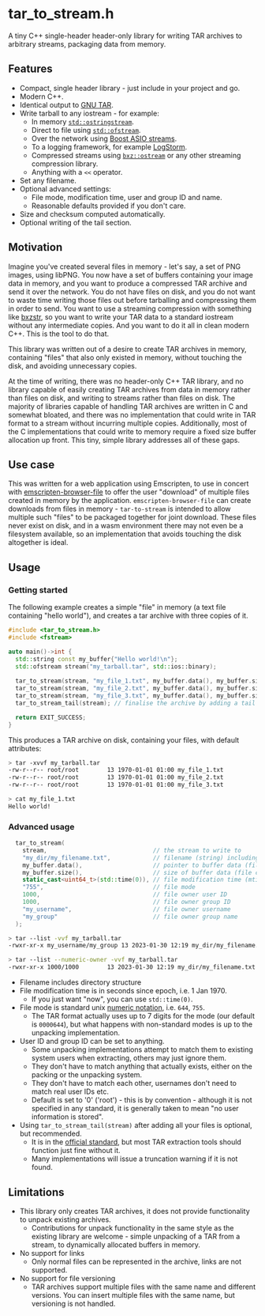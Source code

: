 # tar_to_stream.h
A tiny C++ single-header header-only library for writing TAR archives to arbitrary streams, packaging data from memory.

## Features

- Compact, single header library - just include in your project and go.
- Modern C++.
- Identical output to [GNU TAR](https://www.gnu.org/software/tar/manual/html_node/Standard.html).
- Write tarball to any iostream - for example:
  - In memory [`std::ostringstream`](https://en.cppreference.com/w/cpp/io/basic_ostringstream).
  - Direct to file using [`std::ofstream`](https://en.cppreference.com/w/cpp/io/basic_ofstream).
  - Over the network using [Boost ASIO streams](https://www.boost.org/doc/libs/1_81_0/doc/html/boost_asio/overview/networking/iostreams.html).
  - To a logging framework, for example [LogStorm](https://github.com/VoxelStorm-Ltd/logstorm).
  - Compressed streams using [`bxz::ostream`](https://github.com/tmaklin/bxzstr) or any other streaming compression library.
  - Anything with a `<<` operator.
- Set any filename.
- Optional advanced settings:
  - File mode, modification time, user and group ID and name.
  - Reasonable defaults provided if you don't care.
- Size and checksum computed automatically.
- Optional writing of the tail section.

## Motivation

Imagine you've created several files in memory - let's say, a set of PNG images, using libPNG.  You now have a set of buffers containing your image data in memory, and you want to produce a compressed TAR archive and send it over the network.  You do not have files on disk, and you do not want to waste time writing those files out before tarballing and compressing them in order to send.  You want to use a streaming compression with something like [bxzstr](https://github.com/tmaklin/bxzstr), so you want to write your TAR data to a standard iostream without any intermediate copies.  And you want to do it all in clean modern C++.  This is the tool to do that.

This library was written out of a desire to create TAR archives in memory, containing "files" that also only existed in memory, without touching the disk, and avoiding unnecessary copies.

At the time of writing, there was no header-only C++ TAR library, and no library capable of easily creating TAR archives from data in memory rather than files on disk, and writing to streams rather than files on disk.  The majority of libraries capable of handling TAR archives are written in C and somewhat bloated, and there was no implementation that could write in TAR format to a stream without incurring multiple copies.  Additionally, most of the C implementations that could write to memory require a fixed size buffer allocation up front.  This tiny, simple library addresses all of these gaps.

## Use case

This was written for a web application using Emscripten, to use in concert with [emscripten-browser-file](https://github.com/Armchair-Software/emscripten-browser-file) to offer the user "download" of multiple files created in memory by the application.  `emscripten-browser-file` can create downloads from files in memory - `tar-to-stream` is intended to allow multiple such "files" to be packaged together for joint download.  These files never exist on disk, and in a wasm environment there may not even be a filesystem available, so an implementation that avoids touching the disk altogether is ideal.

## Usage

### Getting started

The following example creates a simple "file" in memory (a text file containing "hello world"), and creates a tar archive with three copies of it.

```cpp
#include <tar_to_stream.h>
#include <fstream>

auto main()->int {
  std::string const my_buffer{"Hello world!\n"};
  std::ofstream stream("my_tarball.tar", std::ios::binary);
  
  tar_to_stream(stream, "my_file_1.txt", my_buffer.data(), my_buffer.size()); // add one file to the archive
  tar_to_stream(stream, "my_file_2.txt", my_buffer.data(), my_buffer.size());
  tar_to_stream(stream, "my_file_3.txt", my_buffer.data(), my_buffer.size());
  tar_to_stream_tail(stream); // finalise the archive by adding a tail of zeros

  return EXIT_SUCCESS;
}
```

This produces a TAR archive on disk, containing your files, with default attributes:

```bash
> tar -xvvf my_tarball.tar
-rw-r--r-- root/root        13 1970-01-01 01:00 my_file_1.txt
-rw-r--r-- root/root        13 1970-01-01 01:00 my_file_2.txt
-rw-r--r-- root/root        13 1970-01-01 01:00 my_file_3.txt

> cat my_file_1.txt
Hello world!

```

### Advanced usage

```cpp
  tar_to_stream(
    stream,                              // the stream to write to
    "my_dir/my_filename.txt",            // filename (string) including directory
    my_buffer.data(),                    // pointer to buffer data (file contents)
    my_buffer.size(),                    // size of buffer data (file contents)
    static_cast<uint64_t>(std::time(0)), // file modification time (mtime): this sets it to "now"
    "755",                               // file mode
    1000,                                // file owner user ID
    1000,                                // file owner group ID
    "my_username",                       // file owner username
    "my_group"                           // file owner group name
  );
```

```bash
> tar --list -vvf my_tarball.tar 
-rwxr-xr-x my_username/my_group 13 2023-01-30 12:19 my_dir/my_filename.txt

> tar --list --numeric-owner -vvf my_tarball.tar 
-rwxr-xr-x 1000/1000        13 2023-01-30 12:19 my_dir/my_filename.txt
```

- Filename includes directory structure
- File modification time is in seconds since epoch, i.e. 1 Jan 1970.
  - If you just want "now", you can use `std::time(0)`.
- File mode is standard unix [numeric notation](https://en.wikipedia.org/wiki/File-system_permissions#Numeric_notation), i.e. `644`, `755`.
  - The TAR format actually uses up to 7 digits for the mode (our default is `0000644`), but what happens with non-standard modes is up to the unpacking implementation.
- User ID and group ID can be set to anything.
  - Some unpacking implementations attempt to match them to existing system users when extracting, others may just ignore them.
  - They don't have to match anything that actually exists, either on the packing or the unpacking system.
  - They don't have to match each other, usernames don't need to match real user IDs etc.
  - Default is set to '0' ('root') - this is by convention - although it is not specified in any standard, it is generally taken to mean "no user information is stored".
- Using `tar_to_stream_tail(stream)` after adding all your files is optional, but recommended.
  - It is in the [official standard](https://www.gnu.org/software/tar/manual/html_node/Standard.html), but most TAR extraction tools should function just fine without it.
  - Many implementations will issue a truncation warning if it is not found.

## Limitations

- This library only creates TAR archives, it does not provide functionality to unpack existing archives.
  - Contributions for unpack functionality in the same style as the existing library are welcome - simple unpacking of a TAR from a stream, to dynamically allocated buffers in memory.
- No support for links
  - Only normal files can be represented in the archive, links are not supported.
- No support for file versioning
  - TAR archives support multiple files with the same name and different versions.  You can insert multiple files with the same name, but versioning is not handled.
